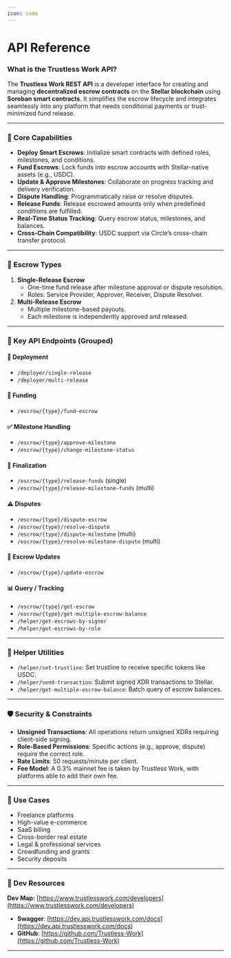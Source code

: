 ```yaml
---
icon: code
---
```


# API Reference

### What is the Trustless Work API?

The **Trustless Work REST API** is a developer interface for creating and managing **decentralized escrow contracts** on the **Stellar blockchain** using **Soroban smart contracts**. It simplifies the escrow lifecycle and integrates seamlessly into any platform that needs conditional payments or trust-minimized fund release.

***

### 🚀 Core Capabilities

* **Deploy Smart Escrows**: Initialize smart contracts with defined roles, milestones, and conditions.
* **Fund Escrows**: Lock funds into escrow accounts with Stellar-native assets (e.g., USDC).
* **Update & Approve Milestones**: Collaborate on progress tracking and delivery verification.
* **Dispute Handling**: Programmatically raise or resolve disputes.
* **Release Funds**: Release escrowed amounts only when predefined conditions are fulfilled.
* **Real-Time Status Tracking**: Query escrow status, milestones, and balances.
* **Cross-Chain Compatibility**: USDC support via Circle’s cross-chain transfer protocol.

***

### 🧩 Escrow Types

1. **Single-Release Escrow**
   * One-time fund release after milestone approval or dispute resolution.
   * Roles: Service Provider, Approver, Receiver, Dispute Resolver.
2. **Multi-Release Escrow**
   * Multiple milestone-based payouts.
   * Each milestone is independently approved and released.

***

### 📘 Key API Endpoints (Grouped)

#### 🔨 Deployment

* `/deployer/single-release`
* `/deployer/multi-release`

#### 💸 Funding

* `/escrow/{type}/fund-escrow`

#### ✅ Milestone Handling

* `/escrow/{type}/approve-milestone`
* `/escrow/{type}/change-milestone-status`

#### 🏁 Finalization

* `/escrow/{type}/release-funds` (single)
* `/escrow/{type}/release-milestone-funds` (multi)

#### ⚠️ Disputes

* `/escrow/{type}/dispute-escrow`
* `/escrow/{type}/resolve-dispute`
* `/escrow/{type}/dispute-milestone` (multi)
* `/escrow/{type}/resolve-milestone-dispute` (multi)

#### 🔄 Escrow Updates

* `/escrow/{type}/update-escrow`

#### 📊 Query / Tracking

* `/escrow/{type}/get-escrow`
* `/escrow/{type}/get-multiple-escrow-balance`
* `/helper/get-escrows-by-signer`
* `/helper/get-escrows-by-role`

***

### 🧰 Helper Utilities

* `/helper/set-trustline`: Set trustline to receive specific tokens like USDC.
* `/helper/send-transaction`: Submit signed XDR transactions to Stellar.
* `/helper/get-multiple-escrow-balance`: Batch query of escrow balances.

***

### 🛡️ Security & Constraints

* **Unsigned Transactions**: All operations return unsigned XDRs requiring client-side signing.
* **Role-Based Permissions**: Specific actions (e.g., approve, dispute) require the correct role.
* **Rate Limits**: 50 requests/minute per client.
* **Fee Model**: A 0.3% mainnet fee is taken by Trustless Work, with platforms able to add their own fee.

***

### 🎯 Use Cases

* Freelance platforms
* High-value e-commerce
* SaaS billing
* Cross-border real estate
* Legal & professional services
* Crowdfunding and grants
* Security deposits

***

### 📌 Dev Resources



**Dev Map:** [https://www.trustlesswork.com/developers](https://www.trustlesswork.com/developers)

* **Swagger**: [https://dev.api.trustlesswork.com/docs](https://dev.api.trustlesswork.com/docs)
* **GitHub**: [https://github.com/Trustless-Work](https://github.com/Trustless-Work)

***

##

##
